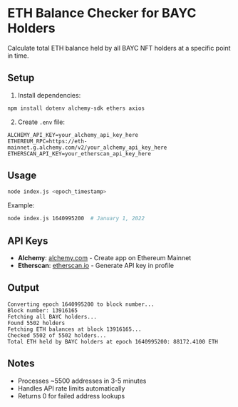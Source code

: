# ETH Balance Checker for BAYC Holders

Calculate total ETH balance held by all BAYC NFT holders at a specific point in time.

## Setup

1. Install dependencies:
```bash
npm install dotenv alchemy-sdk ethers axios
```

2. Create `.env` file:
```env
ALCHEMY_API_KEY=your_alchemy_api_key_here
ETHEREUM_RPC=https://eth-mainnet.g.alchemy.com/v2/your_alchemy_api_key_here
ETHERSCAN_API_KEY=your_etherscan_api_key_here
```

## Usage

```bash
node index.js <epoch_timestamp>
```

Example:
```bash
node index.js 1640995200  # January 1, 2022
```

## API Keys

- **Alchemy**: [alchemy.com](https://www.alchemy.com/) - Create app on Ethereum Mainnet
- **Etherscan**: [etherscan.io](https://etherscan.io/) - Generate API key in profile

## Output

```
Converting epoch 1640995200 to block number...
Block number: 13916165
Fetching all BAYC holders...
Found 5502 holders
Fetching ETH balances at block 13916165...
Checked 5502 of 5502 holders...
Total ETH held by BAYC holders at epoch 1640995200: 88172.4100 ETH
```

## Notes

- Processes ~5500 addresses in 3-5 minutes
- Handles API rate limits automatically
- Returns 0 for failed address lookups
